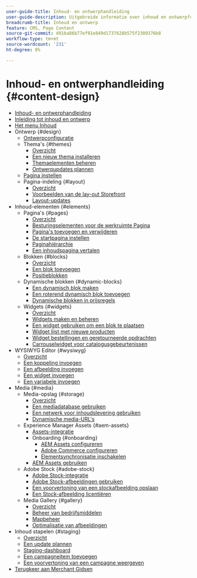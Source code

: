 ```yaml
---
user-guide-title: Inhoud- en ontwerphandleiding
user-guide-description: Uitgebreide informatie over inhoud en ontwerpfuncties voor Adobe Commerce en Magento Open Source beheerders en eCommerce-marketers.
breadcrumb-title: Inhoud en ontwerp
feature: CMS, Page Content
source-git-commit: d91ba86b77ef91e849d1737628b575f2309376b8
workflow-type: tm+mt
source-wordcount: '231'
ht-degree: 0%

---
```



# Inhoud- en ontwerphandleiding {#content-design}

- [Inhoud- en ontwerphandleiding](guide-overview.md)
- [Inleiding tot inhoud en ontwerp](introduction.md)
- [Het menu Inhoud](content-menu.md)
- Ontwerp {#design}
   - [Ontwerpconfiguratie](configuration.md)
   - Thema&#39;s {#themes}
      - [Overzicht](themes.md)
      - [Een nieuw thema installeren](theme-install.md)
      - [Themaelementen beheren](theme-assets.md)
      - [Ontwerpupdates plannen](schedule.md)
   - [Pagina instellen](page-setup.md)
   - Pagina-indeling {#layout}
      - [Overzicht](page-layout.md)
      - [Voorbeelden van de lay-out Storefront](page-layout-examples.md)
      - [Layout-updates](layout-updates.md)
- Inhoud-elementen {#elements}
   - Pagina&#39;s {#pages}
      - [Overzicht](pages.md)
      - [Besturingselementen voor de werkruimte Pagina](pages-workspace.md)
      - [Pagina&#39;s toevoegen en verwijderen](page-add.md)
      - [De startpagina instellen](page-home-new.md)
      - [Paginahiërarchie](page-hierarchy.md)
      - [Een inhoudspagina vertalen](page-translate.md)
   - Blokken {#blocks}
      - [Overzicht](blocks.md)
      - [Een blok toevoegen](block-add.md)
      - [Positieblokken](block-position.md)
   - Dynamische blokken {#dynamic-blocks}
      - [Een dynamisch blok maken](dynamic-blocks.md)
      - [Een roterend dynamisch blok toevoegen](dynamic-blocks-rotate.md)
      - [Dynamische blokken in prijsregels](dynamic-blocks-price-rules.md)
   - Widgets {#widgets}
      - [Overzicht](widgets.md)
      - [Widgets maken en beheren](widget-create.md)
      - [Een widget gebruiken om een blok te plaatsen](widget-static-block.md)
      - [Widget lijst met nieuwe producten](widget-new-products-list.md)
      - [Widget bestellingen en geretourneerde opdrachten](widget-orders-returns.md)
      - [Carrouselwidget voor catalogusgebeurtenissen](widget-event-carousel.md)
- WYSIWYG Editor {#wysiwyg}
   - [Overzicht](editor.md)
   - [Een koppeling invoegen](editor-insert-link.md)
   - [Een afbeelding invoegen](editor-insert-image.md)
   - [Een widget invoegen](editor-widget.md)
   - [Een variabele invoegen](editor-insert-variable.md)
- Media {#media}
   - Media-opslag {#storage}
      - [Overzicht](media-storage.md)
      - [Een mediadatabase gebruiken](media-storage-database.md)
      - [Een netwerk voor inhoudslevering gebruiken](media-storage-content-delivery-network.md)
      - [Dynamische media-URL&#39;s](catalog-urls-dynamic-media.md)
   - Experience Manager Assets {#aem-assets}
      - [Assets-integratie](aem-assets.md)
      - Onboarding {#onboarding}
         - [AEM Assets configureren](aem-assets-configure-aem.md)
         - [Adobe Commerce configureren](aem-assets-configure-commerce.md)
         - [Elementsynchronisatie inschakelen](aem-assets-setup-synchronization.md)
      - [AEM Assets gebruiken](aem-assets-manage.md)
   - Adobe Stock {#adobe-stock}
      - [Adobe Stock-integratie](adobe-stock.md)
      - [Adobe Stock-afbeeldingen gebruiken](adobe-stock-manage.md)
      - [Een voorvertoning van een stockafbeelding opslaan](adobe-stock-save-preview.md)
      - [Een Stock-afbeelding licentiëren](adobe-stock-license-image.md)
   - Media Gallery {#gallery}
      - [Overzicht](media-gallery.md)
      - [Beheer van bedrijfsmiddelen](media-gallery-asset-management.md)
      - [Mapbeheer](media-gallery-folder-management.md)
      - [Optimalisatie van afbeeldingen](media-gallery-image-optimization.md)
- Inhoud stapelen {#staging}
   - [Overzicht](content-staging.md)
   - [Een update plannen](content-staging-scheduled-update.md)
   - [Staging-dashboard](content-staging-dashboard.md)
   - [Een campagneitem toevoegen](content-staging-add-item.md)
   - [Een voorvertoning van een campagne weergeven](content-staging-preview.md)
- [ Terugkeer aan Merchant Gidsen ](https://experienceleague.adobe.com/en/docs/commerce-admin/user-guides/home)

